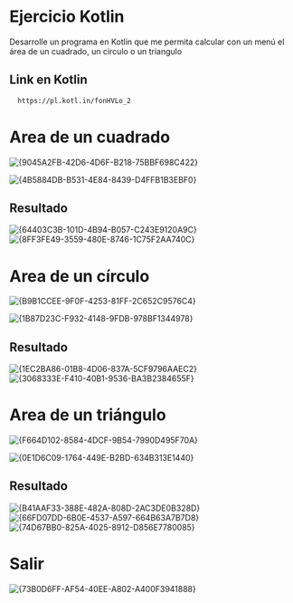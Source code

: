 # Ejercicio Kotlin


Desarrolle un programa en Kotlin que me permita calcular con un menú el área de un cuadrado, un circulo o un triangulo

## Link en Kotlin

```bash
  https://pl.kotl.in/fonHVLo_2
```

#  Area de un cuadrado

![{9045A2FB-42D6-4D6F-B218-75BBF698C422}](https://github.com/user-attachments/assets/80faf95a-f370-4b73-a059-6babf2a1450a)

![{4B5884DB-B531-4E84-8439-D4FFB1B3EBF0}](https://github.com/user-attachments/assets/0f1ed8fe-419b-4324-85a9-7aaa7e228c21)

## Resultado
![{64403C3B-101D-4B94-B057-C243E9120A9C}](https://github.com/user-attachments/assets/5f14d947-0d2f-45c1-bb29-6c055cca3ab5)
![{8FF3FE49-3559-480E-8746-1C75F2AA740C}](https://github.com/user-attachments/assets/232d963a-6d9f-4c9b-a698-42c505151703)


# Area de un círculo

![{B9B1CCEE-9F0F-4253-81FF-2C652C9576C4}](https://github.com/user-attachments/assets/f4aed36b-3770-4239-a353-8cfd5e2b26cd)

![{1B87D23C-F932-4148-9FDB-978BF1344978}](https://github.com/user-attachments/assets/48a259ac-ebfb-428d-b9a4-acba63709361)

## Resultado
![{1EC2BA86-01B8-4D06-837A-5CF9796AAEC2}](https://github.com/user-attachments/assets/341886b6-4476-443d-9099-022db5a31cec)
![{3068333E-F410-40B1-9536-BA3B2384655F}](https://github.com/user-attachments/assets/7a1bd32e-ad17-45ca-9595-e2157d34dc52)


# Area de un triángulo

![{F664D102-8584-4DCF-9B54-7990D495F70A}](https://github.com/user-attachments/assets/edc31017-debb-4aac-a9d0-90c59560bc55)

![{0E1D6C09-1764-449E-B2BD-634B313E1440}](https://github.com/user-attachments/assets/738614fe-200e-46ef-afd3-0d1028ae2530)

## Resultado
![{B41AAF33-388E-482A-808D-2AC3DE0B328D}](https://github.com/user-attachments/assets/45d3ab43-65bb-4bbc-8925-1bbcd81c1a41)
![{66FD07DD-6B0E-4537-A597-664B63A7B7D8}](https://github.com/user-attachments/assets/385955bd-607e-40b4-b5f3-ad5696df8e0f)
![{74D67BB0-825A-4025-8912-D856E7780085}](https://github.com/user-attachments/assets/7dc2a2ce-c4e8-4626-b384-2638340863b3)


# Salir 

![{73B0D6FF-AF54-40EE-A802-A400F3941888}](https://github.com/user-attachments/assets/c2b4c239-33c4-4823-9b5b-5ca88805dd2a)








